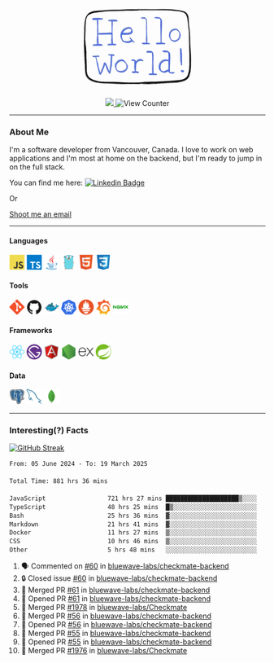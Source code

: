 <div align="center">
    <img src="./img/hello_world.webp" height="200px" width="">
    <div>
        <a href="https://www.linkedin.com/in/ajhollid">
            <img src="https://img.shields.io/badge/LinkedIn-blue"/>
        </a>
        <img src="https://komarev.com/ghpvc/?username=ajhollid&color=yellow" alt="View Counter">
    </div>
</div>

---

### About Me

I'm a software developer from Vancouver, Canada. I love to work on web applications and I'm most at home on the backend, but I'm ready to jump in on the full stack.

You can find me here: [![Linkedin Badge](https://img.shields.io/badge/-ajhollid-blue?style=flat&logo=Linkedin&logoColor=white)](https://www.linkedin.com/in/ajhollid)

Or

[Shoot me an email](mailto:ajhollid@gmail.com)

---

#### Languages

<div>
    <img src="./img/devicons/javascript-original.svg" width=30 height=30 alt="JavaScript">
    <img src="/img/devicons/typescript-original.svg" width=30 height=30 alt="TypeScript">
    <img src="./img/devicons/java-original.svg" width=30 height=30 alt="Java">
    <img src="./img/devicons/go-original.svg" width=30 height=30 alt="Golang">
    <img src="./img/devicons/html5-original.svg" width=30 height=30 alt="HTML 5">
    <img src="./img/devicons/css3-original.svg" width=30 height=30 alt="CSS 3">
</div>

#### Tools

<div>
    <img src="./img/devicons/git-original.svg" width=30 height=30 alt="Git">
    <img src="./img/devicons/github-original.svg" width=30 height=30 alt="Github">
    <img src="./img/devicons/docker-original.svg" width=30 
    height=30 alt="Docker">
    <img src="./img/devicons/kubernetes-original.svg" width=30 height=30 alt="K8">
    <img src="./img/devicons/prometheus-original.svg" width=30 height=30 alt="Prometheus">
    <img src="./img/devicons/grafana-original.svg" width=30 height=30 alt="Grafana">
    <img src="./img/devicons/nginx-original.svg" width=30 height=30 alt="Nginx">
</div>

#### Frameworks

<div>
    <img src="./img/devicons/react-original.svg" width=30 height=30 alt="React">
    <img src="./img/devicons/gatsby-original.svg" width=30 height=30 alt="Gatsby">
    <img src="./img/devicons/angularjs-original.svg" width=30 height=30 alt="AngularJS">
    <img src="./img/devicons/nodejs-original.svg" width=30 height=30 alt="NodeJS">
    <img src="./img/devicons/express-original.svg" width=30 height=30 alt="Express">
    <img src="./img/devicons/spring-original.svg" width=30 height=30 alt="Spring">
</div>

#### Data

<div>
    <img src="./img/devicons/postgresql-original.svg" width=30 height=30 alt="Postgresql">
    <img src="./img/devicons/mysql-original.svg" width=30 height=30 alt="Mysql">
    <img src="./img/devicons/mongodb-original.svg" width=30 height=30 alt="MongoDB">
</div>

---

### Interesting(?) Facts

[![GitHub Streak](http://github-readme-streak-stats.herokuapp.com?user=ajhollid)](https://git.io/streak-stats)

 <!--START_SECTION:waka-->

```txt
From: 05 June 2024 - To: 19 March 2025

Total Time: 881 hrs 36 mins

JavaScript                 721 hrs 27 mins ████████████████████▒░░░░   81.30 %
TypeScript                 48 hrs 25 mins  █▒░░░░░░░░░░░░░░░░░░░░░░░   05.46 %
Bash                       25 hrs 36 mins  ▓░░░░░░░░░░░░░░░░░░░░░░░░   02.89 %
Markdown                   21 hrs 41 mins  ▓░░░░░░░░░░░░░░░░░░░░░░░░   02.44 %
Docker                     11 hrs 27 mins  ▒░░░░░░░░░░░░░░░░░░░░░░░░   01.29 %
CSS                        10 hrs 46 mins  ▒░░░░░░░░░░░░░░░░░░░░░░░░   01.21 %
Other                      5 hrs 48 mins   ░░░░░░░░░░░░░░░░░░░░░░░░░   00.66 %
```

<!--END_SECTION:waka-->


<!--START_SECTION:activity-->
1. 🗣 Commented on [#60](https://github.com/bluewave-labs/checkmate-backend/issues/60#issuecomment-2741692725) in [bluewave-labs/checkmate-backend](https://github.com/bluewave-labs/checkmate-backend)
2. 🔒 Closed issue [#60](https://github.com/bluewave-labs/checkmate-backend/issues/60) in [bluewave-labs/checkmate-backend](https://github.com/bluewave-labs/checkmate-backend)
3. 🎉 Merged PR [#61](https://github.com/bluewave-labs/checkmate-backend/pull/61) in [bluewave-labs/checkmate-backend](https://github.com/bluewave-labs/checkmate-backend)
4. 💪 Opened PR [#61](https://github.com/bluewave-labs/checkmate-backend/pull/61) in [bluewave-labs/checkmate-backend](https://github.com/bluewave-labs/checkmate-backend)
5. 🎉 Merged PR [#1978](https://github.com/bluewave-labs/Checkmate/pull/1978) in [bluewave-labs/Checkmate](https://github.com/bluewave-labs/Checkmate)
6. 🎉 Merged PR [#56](https://github.com/bluewave-labs/checkmate-backend/pull/56) in [bluewave-labs/checkmate-backend](https://github.com/bluewave-labs/checkmate-backend)
7. 💪 Opened PR [#56](https://github.com/bluewave-labs/checkmate-backend/pull/56) in [bluewave-labs/checkmate-backend](https://github.com/bluewave-labs/checkmate-backend)
8. 🎉 Merged PR [#55](https://github.com/bluewave-labs/checkmate-backend/pull/55) in [bluewave-labs/checkmate-backend](https://github.com/bluewave-labs/checkmate-backend)
9. 💪 Opened PR [#55](https://github.com/bluewave-labs/checkmate-backend/pull/55) in [bluewave-labs/checkmate-backend](https://github.com/bluewave-labs/checkmate-backend)
10. 🎉 Merged PR [#1976](https://github.com/bluewave-labs/Checkmate/pull/1976) in [bluewave-labs/Checkmate](https://github.com/bluewave-labs/Checkmate)
<!--END_SECTION:activity-->
